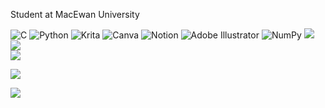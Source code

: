 Student at MacEwan University<br>

![C](https://img.shields.io/badge/c-%2300599C.svg?style=flat&logo=c&logoColor=white) ![Python](https://img.shields.io/badge/python-3670A0?style=flat&logo=python&logoColor=ffdd54) ![Krita](https://img.shields.io/badge/Krita-203759?style=flat&logo=krita&logoColor=EEF37B) ![Canva](https://img.shields.io/badge/Canva-%2300C4CC.svg?style=flat&logo=Canva&logoColor=white) ![Notion](https://img.shields.io/badge/Notion-%23000000.svg?style=flat&logo=notion&logoColor=white) ![Adobe Illustrator](https://img.shields.io/badge/adobe%20illustrator-%23FF9A00.svg?style=flat&logo=adobe%20illustrator&logoColor=white) ![NumPy](https://img.shields.io/badge/numpy-%23013243.svg?style=flat&logo=numpy&logoColor=white)
![](https://github-readme-stats.vercel.app/api?username=shirvanim2&theme=onedark&hide_border=false&include_all_commits=false&count_private=true)<br/>
![](https://nirzak-streak-stats.vercel.app/?user=shirvanim2&theme=onedark&hide_border=false)<br/>
![](https://github-readme-stats.vercel.app/api/top-langs/?username=shirvanim2&theme=onedark&hide_border=false&include_all_commits=false&count_private=true&layout=compact)

![](https://quotes-github-readme.vercel.app/api?type=horizontal&theme=gruvbox)

![](https://github-contributor-stats.vercel.app/api?username=shirvanim2&limit=5&theme=onedark&combine_all_yearly_contributions=true)

<!-- Proudly created with GPRM ( https://gprm.itsvg.in ) -->
